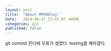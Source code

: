 ```yaml
---
layout: post
title:  "About MPRODlog"
date:   2024-08-27 23:41:07 +0900
categories: git
published: false
---
```


git commit 잔디에 오류가 생겼다. testing을 해야겠다.
